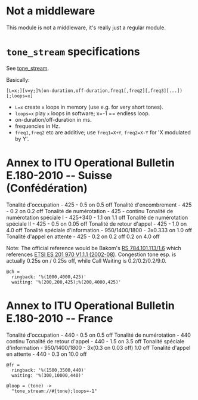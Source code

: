 Not a middleware
================

This module is not a middleware, it's really just a regular module.

`tone_stream` specifications
============================

See [tone_stream](https://freeswitch.org/confluence/display/FREESWITCH/Tone_stream).

Basically:
```
[L=x;][v=y;]%(on-duration,off-duration,freq1[,freq2][,freq3][...])[;loops=x]
```

* `L=x` create `x` loops in memory (use e.g. for very short tones).
* `loops=x` play `x` loops in software; x=-1 == endless loop.
* on-duration/off-duration in ms.
* frequencies in Hz.
* `freq1,freq2` etc are additive; use `freq1=X+Y`, `freq2=X-Y` for 'X modulated by Y'.

Annex to ITU Operational Bulletin E.180-2010 -- Suisse (Confédération)
======================

Tonalité d'occupation - 425 - 0.5 on 0.5 off
Tonalité d'encombrement - 425 - 0.2 on 0.2 off
Tonalité de numérotation - 425 - continu
Tonalité de numérotation spéciale I - 425+340 - 1.1 on 1.1 off
Tonalité de numérotation spéciale II - 425 - 0.5 on 0.05 off
Tonalité de retour d'appel - 425 - 1.0 on 4.0 off
Tonalité spéciale d'information - 950/1400/1800 - 3x0.333 on 1.0 off
Tonalité d'appel en attente - 425 - 0.2 on 0.2 off 0.2 on 4.0 off

Note: The official reference would be Bakom's [RS 784.101.113/1.6](http://www.bakom.admin.ch/org/grundlagen/00563/00564/00666/index.html?lang=fr) which references [ETSI ES 201 970 V1.1.1 (2002-08)](http://www.etsi.org/deliver/etsi_es/201900_201999/201970/01.01.01_60/es_201970v010101p.pdf). Congestion tone esp. is actually 0.25s on / 0.25s off, while Call Waiting is 0.2/0.2/0.2/9.0.

    @ch =
      ringback: '%(1000,4000,425)'
      waiting: '%(200,200,425);%(200,4000,425)'

Annex to ITU Operational Bulletin E.180-2010 -- France
=============

Tonalité d'occupation - 440 - 0.5 on 0.5 off
Tonalité de numérotation - 440 continu
Tonalité de retour d'appel - 440 - 1.5 on 3.5 off
Tonalité spéciale d'information - 950/1400/1800 - 3x(0.3 on 0.03 off) 1.0 off
Tonalité d'appel en attente - 440 - 0.3 on 10.0 off

    @fr =
      ringback: '%(1500,3500,440)'
      waiting: '%(300,10000,440)'

    @loop = (tone) ->
      "tone_stream://#{tone};loops=-1"
